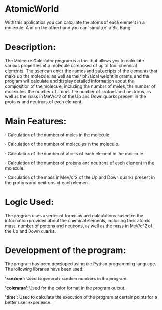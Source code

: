 # AtomicWorld
With this application you can calculate the atoms of each element in a molecule. And on the other hand you can 'simulate' a Big Bang.

# Description:
The Molecule Calculator program is a tool that allows you to calculate various properties of a molecule composed of up to four chemical elements. The user can enter the names and subscripts of the elements that make up the molecule, as well as their physical weight in grams, and the program will calculate and display detailed information about the composition of the molecule, including the number of moles, the number of molecules, the number of atoms, the number of protons and neutrons, as well as the mass in MeV/c^2 of the Up and Down quarks present in the protons and neutrons of each element.

# Main Features:

   __·__ Calculation of the number of moles in the molecule.

   __·__ Calculation of the number of molecules in the molecule.

   __·__ Calculation of the number of atoms of each element in the molecule.

   __·__ Calculation of the number of protons and neutrons of each element in the molecule.

   __·__ Calculation of the mass in MeV/c^2 of the Up and Down quarks present in the protons and neutrons of each element.

# Logic Used:
The program uses a series of formulas and calculations based on the information provided about the chemical elements, including their atomic mass, number of protons and neutrons, as well as the mass in MeV/c^2 of the Up and Down quarks.

# Development of the program:
The program has been developed using the Python programming language. The following libraries have been used:

**'random'**: Used to generate random numbers in the program.

**'colorama'**: Used for the color format in the program output.

**'time'**: Used to calculate the execution of the program at certain points for a better user experience.


